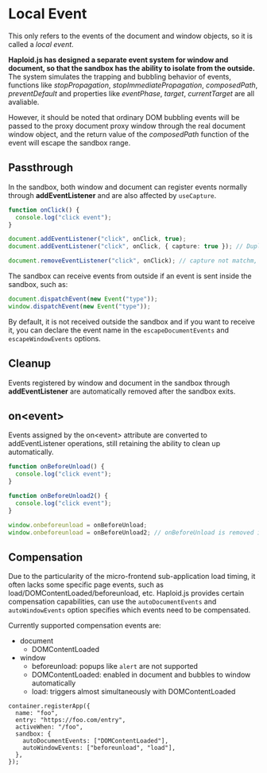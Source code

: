 # Local Event

This only refers to the events of the document and window objects, so it is called a _local event_.

**Haploid.js has designed a separate event system for window and document, so that the sandbox has the ability to isolate from the outside.** The system simulates the trapping and bubbling behavior of events, functions like _stopPropagation_, _stopImmediatePropagation_, _composedPath_, _preventDefault_ and properties like _eventPhase_, _target_, _currentTarget_ are all avaliable.

However, it should be noted that ordinary DOM bubbling events will be passed to the proxy document proxy window through the real document window object, and the return value of the _composedPath_ function of the event will escape the sandbox range.

## Passthrough

In the sandbox, both window and document can register events normally through **addEventListener** and are also affected by `useCapture`.

```ts
function onClick() {
  console.log("click event");
}

document.addEventListener("click", onClick, true);
document.addEventListener("click", onClick, { capture: true }); // Duplicated capture won't add repeatly

document.removeEventListener("click", onClick); // capture not matchm, remove unsuccessfully
```

The sandbox can receive events from outside if an event is sent inside the sandbox, such as:

```ts
document.dispatchEvent(new Event("type"));
window.dispatchEvent(new Event("type"));
```

By default, it is not received outside the sandbox and if you want to receive it, you can declare the event name in the `escapeDocumentEvents` and `escapeWindowEvents` options.

## Cleanup

Events registered by window and document in the sandbox through **addEventListener** are automatically removed after the sandbox exits.

## on&lt;event&gt;

Events assigned by the on&lt;event&gt; attribute are converted to addEventListener operations, still retaining the ability to clean up automatically.

```ts
function onBeforeUnload() {
  console.log("click event");
}

function onBeforeUnload2() {
  console.log("click event");
}

window.onbeforeunload = onBeforeUnload;
window.onbeforeunload = onBeforeUnload2; // onBeforeUnload is removed immediately
```

## Compensation

Due to the particularity of the micro-frontend sub-application load timing, it often lacks some specific page events, such as load/DOMContentLoaded/beforeunload, etc. Haploid.js provides certain compensation capabilities, can use the `autoDocumentEvents` and `autoWindowEvents` option specifies which events need to be compensated.

Currently supported compensation events are:

- document
  - DOMContentLoaded
- window
  - beforeunload: popups like `alert` are not supported
  - DOMContentLoaded: enabled in document and bubbles to window automatically
  - load: triggers almost simultaneously with DOMContentLoaded

```ts{6-7}
container.registerApp({
  name: "foo",
  entry: "https://foo.com/entry",
  activeWhen: "/foo",
  sandbox: {
    autoDocumentEvents: ["DOMContentLoaded"],
    autoWindowEvents: ["beforeunload", "load"],
  },
});
```

